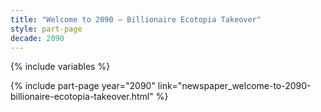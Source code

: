 ```yaml
---
title: "Welcome to 2090 – Billionaire Ecotopia Takeover"
style: part-page
decade: 2090
---
```


{% include variables %}

{% include part-page year="2090" link="newspaper_welcome-to-2090-billionaire-ecotopia-takeover.html" %}
